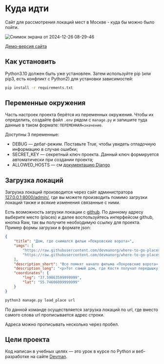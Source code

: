 # Куда идти
Сайт для рассмотрения локаций мест в Москве - куда бы можно было пойти.

![Снимок экрана от 2024-12-26 08-29-46](https://github.com/user-attachments/assets/0325592f-06ef-41aa-8f6b-d990d031152c)

[Демо-версия сайта](https://magom.pythonanywhere.com/)
## Как установить
Python3.10 должен быть уже установлен. Затем используйте pip (или pip3, есть конфликт с Python2) для установки зависимостей:
```bash
pip install -r requirements.txt
```
## Переменные окружения
Часть настроек проекта берётся из переменных окружения. Чтобы их определить, создайте файл `.env` рядом с `manage.py` и запишите туда данные в таком формате: `ПЕРЕМЕННАЯ=значение`.

Доступны 3 переменные:

- DEBUG — дебаг-режим. Поставьте True, чтобы увидеть отладочную информацию в случае ошибки;
- SECRET_KEY — секретный ключ проекта. Данный ключ формируется автоматически при создании проекта;
- ALLOWED_HOSTS — см [документацию Django](https://docs.djangoproject.com/en/3.1/ref/settings/#allowed-hosts)
## Загрузка локаций
Загрузка локаций производится через сайт администратора [127.0.0.1:8000/admin/](http://127.0.0.1:8000/admin/), 
где вы можете производить помимо загрузки локаций также и всякие изменения связанные с ними.

Есть возможность загрузки локации с [github](https://github.com/devmanorg/where-to-go-places). По данному адресу выберите место (places) и далее воспользуйтесь интерфейсом github, кнопка Raw, так вы получите необходимую ссылку для проекта.\
Пример формы загрузки в формате json:
```json
{
    "title": "Дом, где снимался фильм «Покровские ворота»",
    "imgs": [
        "https://raw.githubusercontent.com/devmanorg/where-to-go-places/master/media/e0b99a928f9556c536052985ed3589c1.jpg",
        "https://raw.githubusercontent.com/devmanorg/where-to-go-places/master/media/b44dad033816d571ee16194f7292a7b8.jpg"
    ],
    "description_short": "Все помнят начало фильма «Покровские ворота»: уже взрослый Костя с грустью смотрит на то, как рушат дом, где прошла его молодость. И как финал — внезапно заигравший граммофон посреди обломков здания, от которого зритель испытывал внезапную тоску. На самом деле здание не сломали, его можно увидеть и сейчас.",
    "description_long": "<p>Тот самый дом, где Костя получал передышку от свидания с Москвой, которая «яростно обвивала его, то Бульварным кольцом, то Садовым, и тянула его сквозь улицы и заворачивала в переулки», стоит на месте.</p><p>И хоть он претерпел реконструкцию в 90-е годы, в нём можно узнать тот самый уютный дворик пятидесятых годов, где жил «Тайный эротоман Хоботов», его жена — «святая женщина» — Маргарита Павловна и другие обитатели коммунального рая.</p><p>Правда, есть некоторые сомнения в правильности этого утверждения, так как в доме не может быть такой лестницы, как показывали в фильме (помните, как убегала Людочка?), но это уже детали. В конце концов, её тоже могли реконструировать.</p>",
    "coordinates": {
        "lng": "37.59863599999999",
        "lat": "55.74606099999999"
    }
}
```
```bash
python3 manage.py load_place url
```
По данной команде осуществляется загрузка локаций по url, где вместо самого слова url прописывается адрес строки.

Адреса можно прописывать несколько через пробел.

## Цели проекта
Код написан в учебных целях — это урок в курсе по Python и веб-разработке на сайте [Devman](https://dvmn.org).
